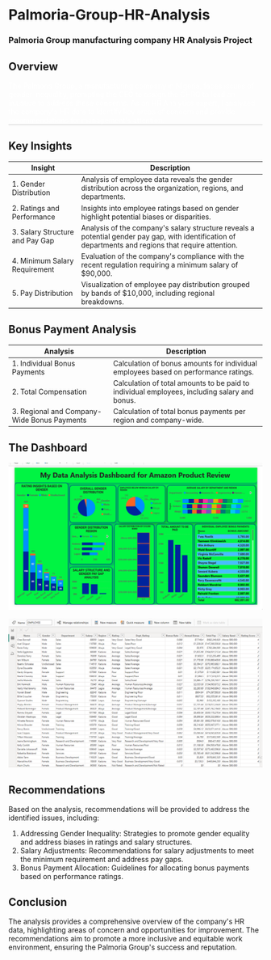 # Palmoria-Group-HR-Analysis
### Palmoria Group manufacturing company HR Analysis Project

## Overview
<p style="color: #FFFFFF; border-bottom: 1px solid #CCCCCC">The Palmoria Group, a manufacturing company in Nigeria, faces issues of gender inequality, prompting the CEO to assign the CHRO to lead an initiative to address these concerns. As an HR Analytics expert, I analyzed the company's HR data to identify key areas of concern and provide recommendations for management's attention.




## Key Insights

| Insight | Description |
| --- | --- |
| 1. Gender Distribution | Analysis of employee data reveals the gender distribution across the organization, regions, and departments. |
| 2. Ratings and Performance | Insights into employee ratings based on gender highlight potential biases or disparities. |
| 3. Salary Structure and Pay Gap | Analysis of the company's salary structure reveals a potential gender pay gap, with identification of departments and regions that require attention. |
| 4. Minimum Salary Requirement | Evaluation of the company's compliance with the recent regulation requiring a minimum salary of $90,000. |
| 5. Pay Distribution | Visualization of employee pay distribution grouped by bands of $10,000, including regional breakdowns. |


## Bonus Payment Analysis

| Analysis | Description |
| --- | --- |
| 1. Individual Bonus Payments | Calculation of bonus amounts for individual employees based on performance ratings. |
| 2. Total Compensation | Calculation of total amounts to be paid to individual employees, including salary and bonus. |
| 3. Regional and Company-Wide Bonus Payments | Calculation of total bonus payments per region and company-wide. |




## The Dashboard


![image alt](https://github.com/isaacayeni225/My-Daily-Expenses-Tracker/blob/648f7fa31f3f72aedaff654b6203519ed8ccb6ca/Screenshot%20(10).png)

![image alt](https://github.com/isaacayeni225/Palmoria-Group-HR-Analysis/blob/0fe0a4e88e7fe2f6a549ceaa6f4480a892ac65f7/Screenshot%20(16).png)



## Recommendations
Based on the analysis, recommendations will be provided to address the identified issues, including:

1. Addressing Gender Inequality: Strategies to promote gender equality and address biases in ratings and salary structures.
2. Salary Adjustments: Recommendations for salary adjustments to meet the minimum requirement and address pay gaps.
3. Bonus Payment Allocation: Guidelines for allocating bonus payments based on performance ratings.

## Conclusion
The analysis provides a comprehensive overview of the company's HR data, highlighting areas of concern and opportunities for improvement. The recommendations aim to promote a more inclusive and equitable work environment, ensuring the Palmoria Group's success and reputation.


